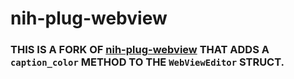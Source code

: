 # nih-plug-webview
### THIS IS A FORK OF [nih-plug-webview](https://github.com/maxjvh/nih-plug-webview) THAT ADDS A `caption_color` METHOD TO THE `WebViewEditor` STRUCT.